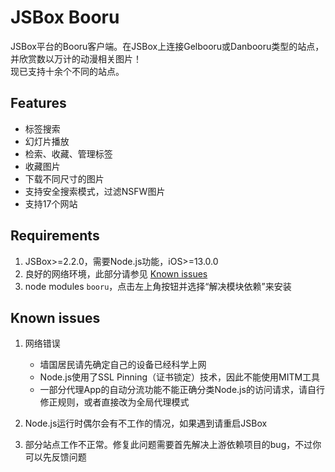 # JSBox Booru
JSBox平台的Booru客户端。在JSBox上连接Gelbooru或Danbooru类型的站点，并欣赏数以万计的动漫相关图片！  
现已支持十余个不同的站点。

## Features
- 标签搜索
- 幻灯片播放
- 检索、收藏、管理标签
- 收藏图片
- 下载不同尺寸的图片
- 支持安全搜索模式，过滤NSFW图片
- 支持17个网站

## Requirements
1. JSBox>=2.2.0，需要Node.js功能，iOS>=13.0.0
2. 良好的网络环境，此部分请参见 [Known issues](#known-issues)
3. node modules `booru`，点击左上角按钮并选择“解决模块依赖”来安装

## Known issues
1. 网络错误

    - 墙国居民请先确定自己的设备已经科学上网
    - Node.js使用了SSL Pinning（证书锁定）技术，因此不能使用MITM工具
    - 一部分代理App的自动分流功能不能正确分类Node.js的访问请求，请自行修正规则，或者直接改为全局代理模式

2. Node.js运行时偶尔会有不工作的情况，如果遇到请重启JSBox
3. 部分站点工作不正常。修复此问题需要首先解决上游依赖项目的bug，不过你可以先反馈问题
